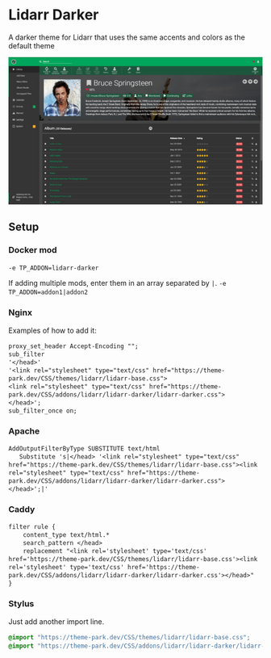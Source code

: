 # Lidarr Darker

A darker theme for Lidarr that uses the same accents and colors as the default theme

<p>
<a href="screenshot1.png" rel="noopener"><img src="screenshot1.png" alt="Screen Shot 1" /></a>
</p>

## Setup

### Docker mod

`-e TP_ADDON=lidarr-darker`

If adding multiple mods, enter them in an array separated by  `|`. `-e TP_ADDON=addon1|addon2`

### Nginx

Examples of how to add it:

```nginx
proxy_set_header Accept-Encoding "";
sub_filter
'</head>'
'<link rel="stylesheet" type="text/css" href="https://theme-park.dev/CSS/themes/lidarr/lidarr-base.css">
<link rel="stylesheet" type="text/css" href="https://theme-park.dev/CSS/addons/lidarr/lidarr-darker/lidarr-darker.css">
</head>';
sub_filter_once on;
```

### Apache

```nginx
AddOutputFilterByType SUBSTITUTE text/html
   Substitute 's|</head> '<link rel="stylesheet" type="text/css" href="https://theme-park.dev/CSS/themes/lidarr/lidarr-base.css"><link rel="stylesheet" type="text/css" href="https://theme-park.dev/CSS/addons/lidarr/lidarr-darker/lidarr-darker.css">
</head>';|'
```

### Caddy

```nginx
filter rule {
    content_type text/html.*
    search_pattern </head>
    replacement "<link rel='stylesheet' type='text/css' href='https://theme-park.dev/CSS/themes/lidarr/lidarr-base.css'><link rel='stylesheet' type='text/css' href='https://theme-park.dev/CSS/addons/lidarr/lidarr-darker/lidarr-darker.css'></head>"
}
```

### Stylus

Just add another import line.

```css
@import "https://theme-park.dev/CSS/themes/lidarr/lidarr-base.css";
@import "https://theme-park.dev/CSS/addons/lidarr/lidarr-darker/lidarr-darker.css";
```
